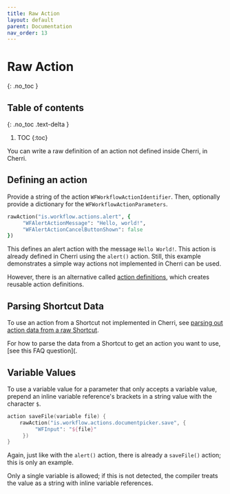 ```yaml
---
title: Raw Action
layout: default
parent: Documentation
nav_order: 13
---
```


# Raw Action
{: .no_toc }

## Table of contents
{: .no_toc .text-delta }

1. TOC
{:toc}

You can write a raw definition of an action not defined inside Cherri, in Cherri.

## Defining an action

Provide a string of the action `WFWorkflowActionIdentifier`. Then, optionally provide a dictionary for the `WFWorkflowActionParameters`.

```ruby
rawAction("is.workflow.actions.alert", {
     "WFAlertActionMessage": "Hello, world!",
     "WFAlertActionCancelButtonShown": false
})
```

This defines an alert action with the message `Hello World!`. This action is already defined in Cherri using the `alert()` action. Still, this example demonstrates a simple way actions not implemented in Cherri can be used.

However, there is an alternative called [action definitions](/language/action-definitions), which creates reusable action definitions.

## Parsing Shortcut Data

To use an action from a Shortcut not implemented in Cherri, see [parsing out action data from a raw Shortcut](/faq#how-do-i-use-non-standard-actions).

For how to parse the data from a Shortcut to get an action you want to use, [see this FAQ question](.

## Variable Values

To use a variable value for a parameter that only accepts a variable value, prepend an inline variable reference's brackets in a string value with the character `$`.

```swift
action saveFile(variable file) {
    rawAction("is.workflow.actions.documentpicker.save", {
         "WFInput": "${file}"
     })
}
```

Again, just like with the `alert()` action, there is already a `saveFile()` action; this is only an example.

Only a single variable is allowed; if this is not detected, the compiler treats the value as a string with inline variable references.
